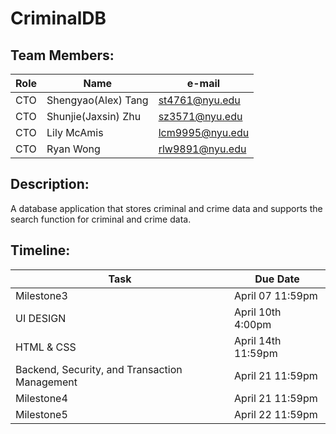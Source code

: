 # CriminalDB
## Team Members: 
Role | Name | e-mail
| --- | --- | --- |
| CTO | Shengyao(Alex) Tang | st4761@nyu.edu
| CTO | Shunjie(Jaxsin) Zhu | sz3571@nyu.edu
| CTO | Lily McAmis | lcm9995@nyu.edu
| CTO | Ryan Wong | rlw9891@nyu.edu

## Description: 
A database application that stores criminal and crime data and supports the search function for criminal and crime data. 

## Timeline: 
Task | Due Date 
| --- | --- |
| Milestone3 | April 07 11:59pm 
| UI DESIGN | April 10th 4:00pm
| HTML & CSS | April 14th 11:59pm
| Backend, Security, and Transaction Management | April 21 11:59pm
| Milestone4 | April 21 11:59pm
| Milestone5 | April 22 11:59pm
